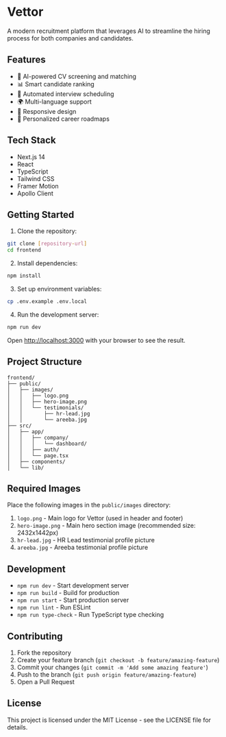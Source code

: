 # Vettor

A modern recruitment platform that leverages AI to streamline the hiring process for both companies and candidates.

## Features

- 🤖 AI-powered CV screening and matching
- 📊 Smart candidate ranking
- 📧 Automated interview scheduling
- 🌍 Multi-language support
- 📱 Responsive design
- 🎯 Personalized career roadmaps

## Tech Stack

- Next.js 14
- React
- TypeScript
- Tailwind CSS
- Framer Motion
- Apollo Client

## Getting Started

1. Clone the repository:
```bash
git clone [repository-url]
cd frontend
```

2. Install dependencies:
```bash
npm install
```

3. Set up environment variables:
```bash
cp .env.example .env.local
```

4. Run the development server:
```bash
npm run dev
```

Open [http://localhost:3000](http://localhost:3000) with your browser to see the result.

## Project Structure

```
frontend/
├── public/
│   ├── images/
│   │   ├── logo.png
│   │   ├── hero-image.png
│   │   └── testimonials/
│   │       ├── hr-lead.jpg
│   │       └── areeba.jpg
├── src/
│   ├── app/
│   │   ├── company/
│   │   │   └── dashboard/
│   │   ├── auth/
│   │   └── page.tsx
│   ├── components/
│   └── lib/
```

## Required Images

Place the following images in the `public/images` directory:

1. `logo.png` - Main logo for Vettor (used in header and footer)
2. `hero-image.png` - Main hero section image (recommended size: 2432x1442px)
3. `hr-lead.jpg` - HR Lead testimonial profile picture
4. `areeba.jpg` - Areeba testimonial profile picture

## Development

- `npm run dev` - Start development server
- `npm run build` - Build for production
- `npm run start` - Start production server
- `npm run lint` - Run ESLint
- `npm run type-check` - Run TypeScript type checking

## Contributing

1. Fork the repository
2. Create your feature branch (`git checkout -b feature/amazing-feature`)
3. Commit your changes (`git commit -m 'Add some amazing feature'`)
4. Push to the branch (`git push origin feature/amazing-feature`)
5. Open a Pull Request

## License

This project is licensed under the MIT License - see the LICENSE file for details.
